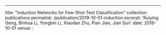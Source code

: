 ---
title: "Induction Networks for Few-Shot Text Classification"
collection: publications
permalink: /publication/2019-10-01-induction
excerpt: 'Ruiying Geng, Binhua Li, Yongbin Li, Xiaodan Zhu, Pian Jian, Jian Sun'
date: 2019-10-01
venue: :

